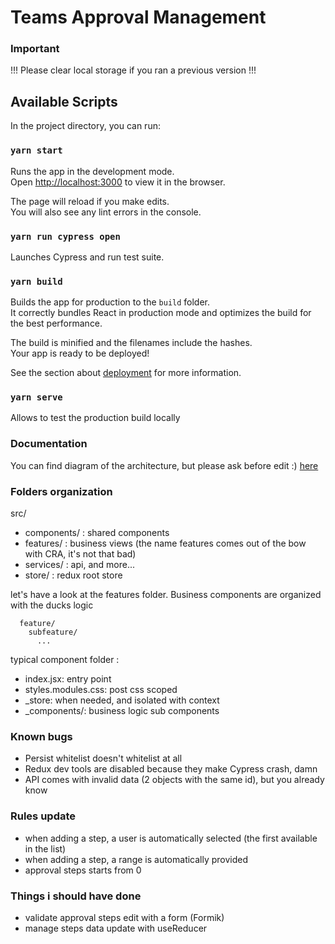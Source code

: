 # Teams Approval Management

### Important
!!! Please clear local storage if you ran a previous version !!!

## Available Scripts

In the project directory, you can run:

### `yarn start`

Runs the app in the development mode.<br />
Open [http://localhost:3000](http://localhost:3000) to view it in the browser.

The page will reload if you make edits.<br />
You will also see any lint errors in the console.

### `yarn run cypress open`

Launches Cypress and run test suite.<br />

### `yarn build`

Builds the app for production to the `build` folder.<br />
It correctly bundles React in production mode and optimizes the build for the best performance.

The build is minified and the filenames include the hashes.<br />
Your app is ready to be deployed!

See the section about [deployment](https://facebook.github.io/create-react-app/docs/deployment) for more information.

### `yarn serve`

Allows to test the production build locally

### Documentation

You can find diagram of the architecture, but please ask before edit :) [here](https://excalidraw.com/#json=5091833432506368,Zftu6b2-X-OdjldjyWtfcw)

### Folders organization

src/
  - components/ : shared components
  - features/ : business views (the name features comes out of the bow with CRA, it's not that bad)
  - services/ : api, and more...
  - store/ : redux root store

  let's have a look at the features folder.
  Business components are organized with the ducks logic

  ```
    feature/
      subfeature/
        ...
  ```
  
  typical component folder :
  - index.jsx: entry point
  - styles.modules.css: post css scoped
  - _store: when needed, and isolated with context
  - _components/: business logic sub components

### Known bugs
- Persist whitelist doesn't whitelist at all
- Redux dev tools are disabled because they make Cypress crash, damn
- API comes with invalid data (2 objects with the same id), but you already know

### Rules update
- when adding a step, a user is automatically selected (the first available in the list)
- when adding a step, a range is automatically provided
- approval steps starts from 0

### Things i should have done
- validate approval steps edit with a form (Formik)
- manage steps data update with useReducer


